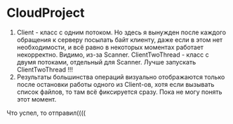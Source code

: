 # CloudProject
1. Client - класс с одним потоком. Но здесь я вынужден после каждого обращения к серверу посылать байт клиенту,
   даже если в этом нет необходимости, и всё равно в некоторых моментах работает некорректно. Видимо, из-за Scanner.
   ClientTwoThread - класс с двумя потоками, отдельный для Scanner.
   Лучше запускать ClientTwoThread !!!
2. Результаты большинства операций визуально отображаются только после остановки работы одного из Client-ов, хотя если вызывать
   список файлов, то там всё фиксируется сразу. Пока не могу понять этот момент.

Что успел, то отправил((((